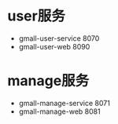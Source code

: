 # user服务
- gmall-user-service    8070
- gmall-user-web        8090  
# manage服务
- gmall-manage-service   8071
- gmall-manage-web   8081



